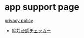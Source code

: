 
# app support page

[privacy policy](privacyPolicy.txt)

- [絶対音感チェッカー](https://apps.apple.com/jp/app/%E7%B5%B6%E5%AF%BE%E9%9F%B3%E6%84%9F%E3%83%81%E3%82%A7%E3%83%83%E3%82%AB%E3%83%BC/id1605432862)
